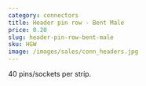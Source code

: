 ```yaml
---
category: connectors
title: Header pin row - Bent Male
price: 0.20
slug: header-pin-row-bent-male
sku: HGW
image: /images/sales/conn_headers.jpg
---
```

40 pins/sockets per strip.
